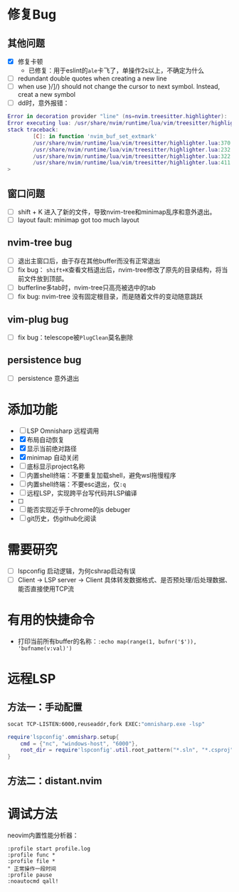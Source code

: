# 修复Bug

## 其他问题
- [x] 修复卡顿
    - 已修复：用于eslint的`ale`卡飞了，单操作2s以上，不确定为什么
- [ ] redundant double quotes when creating a new line
- [ ] when use }/]/) should not change the cursor to next symbol. Instead, creat a new symbol
- [ ] dd时，意外报错：
```lua
Error in decoration provider "line" (ns=nvim.treesitter.highlighter):
Error executing lua: /usr/share/nvim/runtime/lua/vim/treesitter/highlighter.lua:370: Invalid 'end_col': out of range
stack traceback:
        [C]: in function 'nvim_buf_set_extmark'
        /usr/share/nvim/runtime/lua/vim/treesitter/highlighter.lua:370: in function 'fn'
        /usr/share/nvim/runtime/lua/vim/treesitter/highlighter.lua:232: in function 'for_each_highlight_state'
        /usr/share/nvim/runtime/lua/vim/treesitter/highlighter.lua:322: in function 'on_line_impl'
        /usr/share/nvim/runtime/lua/vim/treesitter/highlighter.lua:411: in function </usr/share/nvim/runtime/lua/vim/treesitter/highlighter.lua:405
>

```

## 窗口问题
- [ ] shift + K 进入了新的文件，导致nvim-tree和minimap乱序和意外退出。
- [ ] layout fault: minimap got too much layout

## nvim-tree bug
- [ ] 退出主窗口后，由于存在其他buffer而没有正常退出
- [ ] fix bug： `shift+K`查看文档退出后，nvim-tree修改了原先的目录结构，将当前文件放到顶部。
- [ ] bufferline多tab时，nvim-tree只高亮被选中的tab
- [ ] fix bug: nvim-tree 没有固定根目录，而是随着文件的变动随意跳跃

## vim-plug bug
- [ ] fix bug：telescope被`PlugClean`莫名删除

## persistence bug
- [ ] persistence 意外退出

# 添加功能
- [ ] LSP Omnisharp 远程调用
- [x] 布局自动恢复
- [x] 显示当前绝对路径
- [x] minimap 自动关闭
- [ ] 底标显示project名称
- [ ] 内置shell终端：不要重复加载shell，避免wsl拖慢程序
- [ ] 内置shell终端：不要esc退出，仅`:q`
- [ ] 远程LSP，实现跨平台写代码并LSP编译
- [ ]
- [ ] 能否实现近乎于chrome的js debuger
- [ ] git历史，仿github化阅读

# 需要研究
- [ ] lspconfig 启动逻辑，为何cshrap启动有误
- [ ] Client -> LSP server -> Client 具体转发数据格式、是否预处理/后处理数据、能否直接使用TCP流

# 有用的快捷命令

- 打印当前所有buffer的名称：`:echo map(range(1, bufnr('$')), 'bufname(v:val)')`

# 远程LSP

## 方法一：手动配置
```bash
socat TCP-LISTEN:6000,reuseaddr,fork EXEC:"omnisharp.exe -lsp"
```

```lua
require'lspconfig'.omnisharp.setup{
    cmd = {"nc", "windows-host", "6000"},
    root_dir = require'lspconfig'.util.root_pattern("*.sln", "*.csproj"),
}


```

## 方法二：distant.nvim

# 调试方法
neovim内置性能分析器：
```
:profile start profile.log
:profile func *
:profile file *
" 正常操作一段时间
:profile pause
:noautocmd qall!
```
